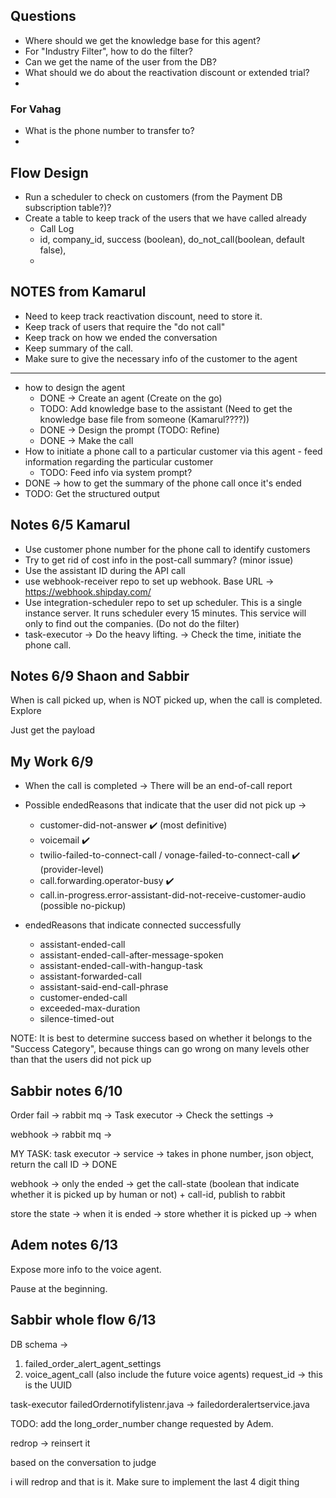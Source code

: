 ## Questions

-   Where should we get the knowledge base for this agent?
-   For "Industry Filter", how to do the filter?
-   Can we get the name of the user from the DB?
-   What should we do about the reactivation discount or extended trial?
-

### For Vahag

-   What is the phone number to transfer to?
-

## Flow Design

-   Run a scheduler to check on customers (from the Payment DB subscription table?)?
-   Create a table to keep track of the users that we have called already
    -   Call Log
    -   id, company_id, success (boolean), do_not_call(boolean, default false),
    -

## NOTES from Kamarul

-   Need to keep track reactivation discount, need to store it.
-   Keep track of users that require the "do not call"
-   Keep track on how we ended the conversation
-   Keep summary of the call.
-   Make sure to give the necessary info of the customer to the agent

---

-   how to design the agent
    -   DONE -> Create an agent (Create on the go)
    -   TODO: Add knowledge base to the assistant (Need to get the knowledge base file from someone (Kamarul????))
    -   DONE -> Design the prompt (TODO: Refine)
    -   DONE -> Make the call
-   How to initiate a phone call to a particular customer via this agent - feed information regarding the particular customer
    -   TODO: Feed info via system prompt?
-   DONE -> how to get the summary of the phone call once it's ended
-   TODO: Get the structured output

## Notes 6/5 Kamarul

-   Use customer phone number for the phone call to identify customers
-   Try to get rid of cost info in the post-call summary? (minor issue)
-   Use the assistant ID during the API call
-   use webhook-receiver repo to set up webhook. Base URL -> https://webhook.shipday.com/
-   Use integration-scheduler repo to set up scheduler. This is a single instance server. It runs scheduler every 15 minutes. This service will only to find out the companies. (Do not do the filter)
-   task-executor -> Do the heavy lifting. -> Check the time, initiate the phone call.

## Notes 6/9 Shaon and Sabbir

When is call picked up, when is NOT picked up, when the call is completed. Explore

Just get the payload

## My Work 6/9

-   When the call is completed -> There will be an end-of-call report

-   Possible endedReasons that indicate that the user did not pick up ->
    -   customer-did-not-answer ✔️ (most definitive)
    -   voicemail ✔️
    -   twilio-failed-to-connect-call / vonage-failed-to-connect-call ✔️ (provider-level)
    -   call.forwarding.operator-busy ✔️
    -   call.in-progress.error-assistant-did-not-receive-customer-audio (possible no-pickup)
-   endedReasons that indicate connected successfully
    -   assistant-ended-call
    -   assistant-ended-call-after-message-spoken
    -   assistant-ended-call-with-hangup-task
    -   assistant-forwarded-call	
    -   assistant-said-end-call-phrase	
    -   customer-ended-call	
    -   exceeded-max-duration	
    -   silence-timed-out	

NOTE: It is best to determine success based on whether it belongs to the "Success Category", because things can go wrong on many levels other than that the users did not pick up




## Sabbir notes 6/10

Order fail -> rabbit mq -> Task executor -> Check the settings -> 

webhook -> rabbit mq -> 

MY TASK:
task executor -> service -> takes in phone number, json object, return the call ID -> DONE

webhook -> only the ended -> get the call-state (boolean that indicate whether it is picked up by human or not) + call-id, publish to rabbit

store the state -> when it is ended -> store whether it is picked up -> when

## Adem notes 6/13

Expose more info to the voice agent.

Pause at the beginning. 


## Sabbir whole flow 6/13

DB schema -> 
1. failed_order_alert_agent_settings
2. voice_agent_call (also include the future voice agents)
	request_id -> this is the UUID
	

task-executor
failedOrdernotifylistenr.java -> failedorderalertservice.java


TODO: add the long_order_number change requested by Adem. 


redrop -> reinsert it 

based on the conversation to judge 

i will redrop and that is it. 
Make sure to implement the last 4 digit thing
